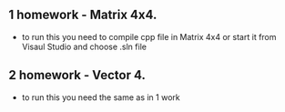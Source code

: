 ## 1 homework - Matrix 4x4.
* to run this you need to compile cpp file in Matrix 4x4 or start it from Visaul Studio and choose .sln file
## 2 homework - Vector 4.
* to run this you need the same as in 1 work
